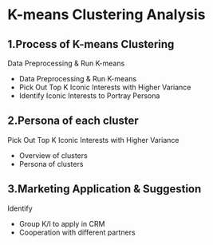 # K-means Clustering Analysis

## 1.Process of K-means Clustering
Data Preprocessing & Run K-means
- Data Preprocessing & Run K-means
- Pick Out Top K Iconic Interests with Higher Variance
- Identify Iconic Interests to Portray Persona

## 2.Persona of each cluster
Pick Out Top K Iconic Interests with Higher Variance
- Overview of clusters
- Persona of clusters

## 3.Marketing Application & Suggestion
Identify 
- Group K/I to apply in CRM
- Cooperation with different partners
